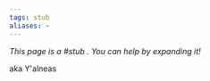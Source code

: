 ```yaml
---
tags: stub
aliases: ~
---
```


*This page is a #stub . You can help by expanding it!*

aka Y'alneas
